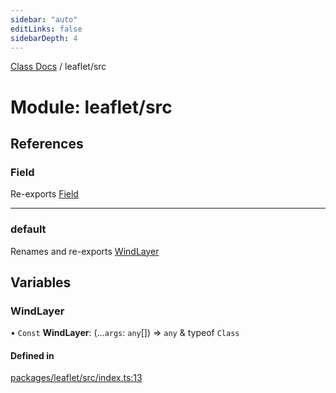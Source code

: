 ```yaml
---
sidebar: "auto"
editLinks: false
sidebarDepth: 4
---
```


[Class Docs](../index.md) / leaflet/src

# Module: leaflet/src

## References

### Field

Re-exports [Field](../classes/maptalks_src.Field.md)

___

### default

Renames and re-exports [WindLayer](leaflet_src.md#windlayer)

## Variables

### WindLayer

• `Const` **WindLayer**: (...`args`: `any`[]) => `any` & typeof `Class`

#### Defined in

[packages/leaflet/src/index.ts:13](https://github.com/sakitam-fdd/wind-layer/blob/cc04063/packages/leaflet/src/index.ts#L13)
